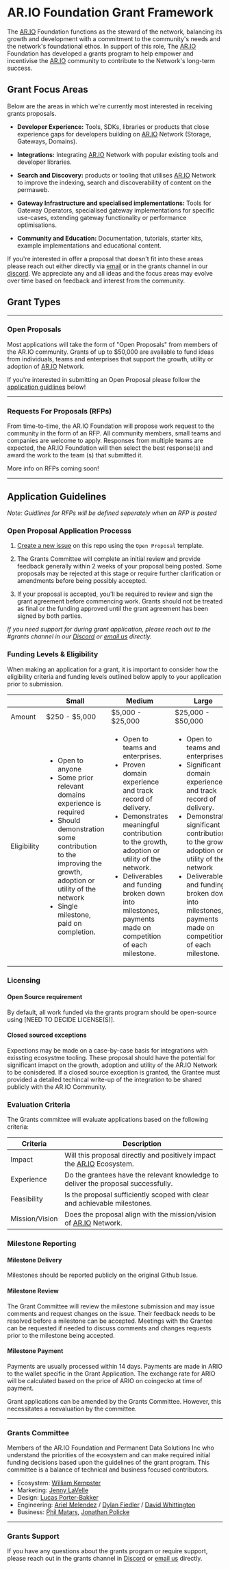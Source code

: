 # AR.IO Foundation Grant Framework

The [AR.IO](http://AR.IO) Foundation functions as the steward of the network, balancing its growth and development with a commitment to the community's needs and the network's foundational ethos. In support of this role, The [AR.IO](http://AR.IO) Foundation has developed a grants program to help empower and incentivise the [AR.IO](http://AR.IO) community to contribute to the Network's long-term success.

## Grant Focus Areas
Below are the areas in which we're currently most interested in receiving grants proposals.

- **Developer Experience:** Tools, SDKs, libraries or products that close experience gaps for developers building on [AR.IO](http://AR.IO) Network (Storage, Gateways, Domains).

- **Integrations:** Integrating [AR.IO](http://AR.IO) Network with popular existing tools and developer libraries.

- **Search and Discovery:** products or tooling that utilises [AR.IO](http://AR.IO) Network to improve the indexing, search and discoverability of content on the permaweb.

- **Gateway Infrastructure and specialised implementations:** Tools for Gateway Operators, specialised gateway implementations for specific use-cases, extending gateway functionality or performance optimisations.

- **Community and Education:** Documentation, tutorials, starter kits, example implementations and educational content.

If you're interested in offer a proposal that doesn't fit into these areas please reach out either directly via [email](mailto:will@ar.io?subject=Grants%20Inquiry) or in the grants channel in our [discord](https://discord.com/invite/HGG52EtTc2). We appreciate any and all ideas and the focus areas may evolve over time based on feedback and interest from the community.

## Grant Types

---

### Open Proposals

Most applications will take the form of "Open Proposals" from members of the AR.IO community. Grants of up to $50,000 are available to fund ideas from individuals, teams and enterprises that support the growth, utility or adoption of [AR.IO](http://AR.IO) Network.

If you're interested in submitting an Open Proposal please follow the [application guidlines](#application-guidelines) below!


---

### Requests For Proposals (RFPs)

From time-to-time, the AR.IO Foundation will propose work request to the community in the form of an RFP. All community members, small teams and companies are welcome to apply. Responses from multiple teams are expected, the AR.IO Foundation will then select the best response(s) and award the work to the team (s) that submitted it.

More info on RFPs coming soon!

---

## Application Guidelines

*Note: Guidlines for RFPs will be defined seperately when an RFP is posted*

### Open Proposal Application Processs

1. [Create a new issue]([url](https://github.com/ar-io/ar-io-grants/issues/new?template=open-proposal.md)) on this repo using the `Open Proposal` template.

2. The Grants Committee will complete an initial review and provide feedback generally within 2 weeks of your proposal being posted. Some proposals may be rejected at this stage or require further clarification or amendments before being possibly accepted.

3. If your proposal is accepted, you'll be required to review and sign the grant agreement before commencing work. Grants should not be treated as final or the funding approved until the grant agreement has been signed by both parties.

*If you need support for during grant application, please reach out to the #grants channel in our [Discord](https://discord.com/invite/HGG52EtTc2) or [email us](mailto:will@ar.io?subject=Grants%20Inquiry) directly.*

### Funding Levels & Eligibility

When making an application for a grant, it is important to consider how the eligibility criteria and funding levels outlined below apply to your application prior to submission.

|          | **Small**                                                                                                                                                                                                                                                   | **Medium**                                                                                                                                                                                                                                                                                                       | **Large**                                                                                                                                                                                                                                                                                                        |
|----------|-------------------------------------------------------------------------------------------------------------------------------------------------------------------------------------------------------------------------------------------------------------|------------------------------------------------------------------------------------------------------------------------------------------------------------------------------------------------------------------------------------------------------------------------------------------------------------------|------------------------------------------------------------------------------------------------------------------------------------------------------------------------------------------------------------------------------------------------------------------------------------------------------------------|
| Amount   | $250 - $5,000                                                                                                                                                                                                                                               | $5,000 - $25,000                                                                                                                                                                                                                                                                                                 | $25,000 - $50,000                                                                                                                                                                                                                                                                                                 |
| Eligibility | <ul><li>Open to anyone</li><li>Some prior relevant domains experience is required</li><li>Should demonstration some contribution to the improving the growth, adoption or utility of the network</li><li>Single milestone, paid on completion.</li></ul> | <ul><li>Open to teams and enterprises.</li><li>Proven domain experience and track record of delivery.</li><li>Demonstrates meaningful contribution to the growth, adoption or utility of the network.</li><li>Deliverables and funding broken down into milestones, payments made on competition of each milestone.</li></ul> | <ul><li>Open to teams and enterprises</li><li>Significant domain experience and track record of delivery.</li><li>Demonstrates significant contribution to the growth, adoption or utility of the network</li><li>Deliverables and funding broken down into milestones, payments made on competition of each milestone.</li></ul> |

### Licensing

#### Open Source requirement
By default, all work funded via the grants program should be open-source using [NEED TO DECIDE LICENSE(S)].

#### Closed sourced exceptions
Expections may be made on a case-by-case basis for integrations with exissting ecosystme tooling. These proposal should have the potential for significant imapct on the growth, adoption and utility of the AR.IO Network to be conisdered. If a closed source exception is granted, the Grantee must provided a detailed techincal write-up of the integration to be shared publicly with the AR.IO Community.

### Evaluation Criteria

The Grants committee will evaluate applications based on the following criteria:

| **Criteria**    | **Description**                                                                            |
|-----------------|--------------------------------------------------------------------------------------------|
| Impact          | Will this proposal directly and positively impact the [AR.IO](http://AR.IO) Ecosystem.          |
| Experience      | Do the grantees have the relevant knowledge to deliver the proposal successfully.           |
| Feasibility     | Is the proposal sufficiently scoped with clear and achievable milestones.                     |
| Mission/Vision  | Does the proposal align with the mission/vision of [AR.IO](http://AR.IO) Network.             |

### Milestone Reporting

#### Milestone Delivery

Milestones should be reported publicly on the original Github Issue.

#### Milestone Review

The Grant Committee will review the milestone submission and may issue comments and request changes on the issue. Their feedback needs to be resolved before a milestone can be accepted. Meetings with the Grantee can be requested if needed to discuss comments and changes requests prior to the milestone being accepted.

#### Milestone Payment

Payments are usually processed within 14 days. Payments are made in ARIO to the wallet specific in the Grant Application. The exchange rate for ARIO will be calculated based on the price of ARIO on coingecko at time of payment.

Grant applications can be amended by the Grants Committee. However, this necessitates a reevaluation by the committee.

---

### Grants Committee

Members of the AR.IO Foundation and Permanent Data Solutions Inc who understand the priorities of the ecosystem and can make required initial funding decisions based upon the guidelines of the grant program. This committee is a balance of technical and business focused contributors.

- Ecosystem: [William Kempster](https://x.com/kempsterrrr)
- Marketing: [Jenny LaVelle](https://x.com/jennymlavelle)
- Design: [Lucas Porter-Bakker](https://x.com/porterbakker)
- Engineering: [Ariel Melendez](https://github.com/arielmelendez) / [Dylan Fiedler](https://github.com/dtfiedler) / [David Whittington](https://github.com/djwhitt)
- Business: [Phil Matars](https://x.com/vilenarios?lang=en), [Jonathan Policke](https://x.com/JonnieSparkles)

---

### Grants Support

If you have any questions about the grants program or require support, please reach out in the grants channel in [Discord](https://discord.com/invite/HGG52EtTc2) or [email us](mailto:will@ar.io?subject=Grants%20Inquiry) directly.
